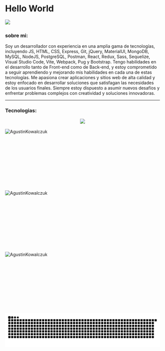 <!-- ### Hi there 👋 -->
<!-- <image src="https://i.imgur.com/F5cKGN4.png" ></image> -->
<h1>Hello World</h1>
<a href="https://skyline.github.com/agustinkowalczuk/2023" alt="SkylineGithub">
<img src="https://github.com/AgustinKowalczuk/AgustinKowalczuk/blob/main/views/skylineGithub.gif">
</a>


<h3> sobre mi: </h3>
<p>Soy un desarrollador con experiencia en una amplia gama de tecnologías, incluyendo JS, HTML, CSS, Express, Git, jQuery, MaterialUI, MongoDB, MySQL, NodeJS, PostgreSQL, Postman, React, Redux, Sass, Sequelize, Visual Studio Code, Vite, Webpack, Pug y Bootstrap. Tengo habilidades en el desarrollo tanto de Front-end como de Back-end, y estoy comprometido a seguir aprendiendo y mejorando mis habilidades en cada una de estas tecnologías. Me apasiona crear aplicaciones y sitios web de alta calidad y estoy enfocado en desarrollar soluciones que satisfagan las necesidades de los usuarios finales. Siempre estoy dispuesto a asumir nuevos desafíos y enfrentar problemas complejos con creatividad y soluciones innovadoras.</p>
<hr />

<h3>Tecnologias:</h3>
<!-- <h3>Aqui mi Cv:</h3>[CV-Agustin Kowalczuk.pdf](https://github.com/AgustinKowalczuk/AgustinKowalczuk/files/6918890/CV-Agustin.Kowalczuk.pdf) -->

<p align="center">
<img src="https://skillicons.dev/icons?i=js,html,css,express,git,jquery,materialui,mongodb,mysql,nodejs,postgres,postman,react,redux,sass,sequelize,vscode,vite,webpack,pug,bootstrap,bash"/>
</p>

<div style="display:flex; flex-wrap: wrap; justify-content=center; align-items=center;">
  <img  width="300" height="200"  src="https://github-readme-stats.vercel.app/api/top-langs?username=AgustinKowalczuk&show_icons=true&bg_color=202020&text_color=B9B9B9&locale=es&layout=compact" alt="AgustinKowalczuk" />  
  <img  width='400' height="200" src="https://github-readme-streak-stats.herokuapp.com/?user=AgustinKowalczuk&show_icons=true&bg_color=202020&text_color=B9B9B9&theme=dark" alt="AgustinKowalczuk" />
  <img width='500' height="200" src="https://github-readme-stats.vercel.app/api?username=AgustinKowalczuk&count_private=true&bg_color=202020&text_color=B9B9B9" alt="AgustinKowalczuk" />
</div>


<img src="./views/snakeContributions.svg">
</div>
